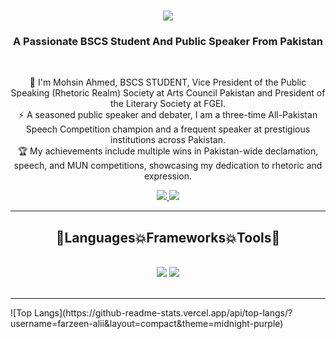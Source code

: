 <h1 align="center">
    <img src="https://readme-typing-svg.herokuapp.com/?font=Righteous&color=7e15f7&random=falsesize=35&center=true&vCenter=true&width=500&height=70&duration=2000&lines=Hi+There!+👋;+I'm+MOHSIN+AHMED+👨🏻‍💻;" />
</h1>
<h3 align="center">A Passionate BSCS Student And Public Speaker From Pakistan</h3>
<br/>
<div align="center">
 
 🌱 I'm Mohsin Ahmed, BSCS STUDENT, Vice President of the Public Speaking (Rhetoric Realm) Society at Arts Council Pakistan and President of the Literary Society at FGEI.  
⚡ A seasoned public speaker and debater, I am a three-time All-Pakistan Speech Competition champion and a frequent speaker at prestigious institutions across Pakistan.  
🏆 My achievements include multiple wins in Pakistan-wide declamation, speech, and MUN competitions, showcasing my dedication to rhetoric and expression.
 </div>
 
<div align="center"> 
  <a href="mailto:ranamohsin11874@gmail.com">
    <img src="https://img.shields.io/badge/Gmail-6C22A6?style=for-the-badge&logo=gmail&logoColor=white" />
  </a>
  <a href="https://www.linkedin.com/in/mohsin-ahmed-56243a268/" >
    <img src="https://img.shields.io/badge/LinkedIn-0077B5?style=for-the-badge&logo=linkedin&logoColor=white" />
  </a>
</div>
 <hr/>
 
<h2 align="center">🚀Languages💥Frameworks💥Tools🚀</h2>
<br/>
<div align="center">
    <img src="https://skillicons.dev/icons?i=javascript,vscode,github,git" />
    <img src="https://skillicons.dev/icons?i=css,html" /><br>
</div>
<br/>
<hr/>
![Top Langs](https://github-readme-stats.vercel.app/api/top-langs/?username=farzeen-alii&layout=compact&theme=midnight-purple)

